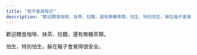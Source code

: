 ```yaml
---
title: "我不會寫程式"
description: "歡迎餵食咖啡、抹茶、拉麵，還有無糖茶類，怕生，特別怕生，躲在箱子會覺得很安全。"
---
```


歡迎餵食咖啡、抹茶、拉麵，還有無糖茶類，

怕生，特別怕生，躲在箱子會覺得很安全。
